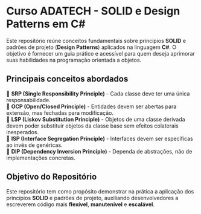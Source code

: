 # Curso ADATECH - SOLID e Design Patterns em C#

Este repositório reúne conceitos fundamentais sobre princípios **SOLID** e padrões de projeto (**Design Patterns**) aplicados na linguagem **C#**. O objetivo é fornecer um guia prático e acessível para quem deseja aprimorar suas habilidades na programação orientada a objetos.

## Principais conceitos abordados

🔹 **SRP (Single Responsibility Principle)** - Cada classe deve ter uma única responsabilidade.  
🔹 **OCP (Open/Closed Principle)** - Entidades devem ser abertas para extensão, mas fechadas para modificação.  
🔹 **LSP (Liskov Substitution Principle)** - Objetos de uma classe derivada devem poder substituir objetos da classe base sem efeitos colaterais inesperados.  
🔹 **ISP (Interface Segregation Principle)** - Interfaces devem ser específicas ao invés de genéricas.  
🔹 **DIP (Dependency Inversion Principle)** - Dependa de abstrações, não de implementações concretas.  

## Objetivo do Repositório
Este repositório tem como propósito demonstrar na prática a aplicação dos princípios **SOLID** e padrões de projeto, auxiliando desenvolvedores a escreverem código mais **flexível**, **manutenível** e **escalável**.
